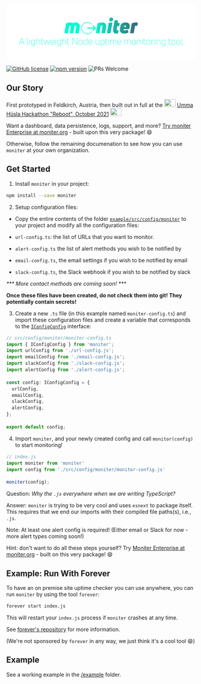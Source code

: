 ![The moniter logo.](https://github.com/MoniterOrg/moniter/blob/master/logo.png)

[![GitHub license](https://img.shields.io/badge/license-MIT-blue.svg)](https://github.com/MoniterOrg/moniter/blob/master/LICENSE) [![npm version](https://img.shields.io/npm/v/moniter.svg?style=flat)](https://www.npmjs.com/package/moniter) ![PRs Welcome](https://img.shields.io/badge/PRs-welcome-brightgreen.svg) 

## Our Story

First prototyped in Feldkirch, Austria, then built out in full at the <img src="https://digitaleinitiativen.at/wp-content/uploads/2019/11/cropped-di-logo-2-300x206.png" height="21px" width="30px"/> [Umma Hüsla Hackathon "Reboot", October 2021](https://digitaleinitiativen.at/umma-huesla-hackaton/) <img src="https://digitaleinitiativen.at/wp-content/uploads/2019/11/cropped-di-logo-2-300x206.png" height="21px" width="30px"/>

Want a dashboard, data persistence, logs, support, and more? [Try moniter Enterprise at moniter.org](https://moniter.org) - built upon this very package! 😄

Otherwise, follow the remaining documenation to see how you can use `moniter` at your own organization.

## Get Started

1. Install `moniter` in your project:

```bash
npm install --save moniter
```

2. Setup configuration files:

- Copy the entire contents of the folder [`example/src/config/moniter`](https://github.com/MoniterOrg/moniter/tree/master/example/src/config/moniter) to your project and modify all the configuration files:

- `url-config.ts`: the list of URLs that you want to monitor. 
- `alert-config.ts` the list of alert methods you wish to be notified by
- `email-config.ts`, the email settings if you wish to be notified by email
- `slack-config.ts`, the Slack webhook if you wish to be notified by slack

_\*\*\* More contact methods are coming soon! \*\*\*_

**Once these files have been created, do not check them into git! They potentially contain secrets!**

3. Create a new `.ts` file (in this example named `moniter-config.ts`) and import these configuration files and create a variable that corresponds to the [`IConfigConfig`](https://github.com/MoniterOrg/moniter/tree/master/src/interfaces/IConfigConfig.ts) interface: 

```ts
// src/config/moniter/moniter-config.ts
import { IConfigConfig } from 'moniter';
import urlConfig from './url-config.js';
import emailConfig from './email-config.js';
import slackConfig from './slack-config.js';
import alertConfig from './alert-config.js';

const config: IConfigConfig = {
  urlConfig,
  emailConfig,
  slackConfig,
  alertConfig,
};

export default config;
```

4. Import `moniter`, and your newly created config and call `monitor(config)` to start monitoring!

```js
// index.js
import moniter from 'moniter'
import config from './src/config/moniter/monitor-config.js'

moniter(config);
```

Question: _Why the `.js` everywhere when we are writing TypeScript?_ 

Answer: `moniter` is trying to be very cool and uses `esnext` to package itself. This requires that we end our imports with their compiled file paths(s), i.e., `.js`.

Note: At least one alert config is required! (Either email or Slack for now - more alert types coming soon!)

Hint: don't want to do all these steps yourself? Try [Moniter Enterprise at moniter.org](https://moniter.org) - built on this very package! 😄

## Example: Run With Forever

To have an on premise site uptime checker you can use anywhere, you can run `moniter` by using the tool `forever`:

```bash
forever start index.js
```

This will restart your `index.js` process if `moniter` crashes at any time.

See [forever's repository](https://github.com/foreversd/forever) for more information. 

(We're not sponsored by `forever` in any way, we just think it's a cool tool 😄)

## Example

See a working example in the [/example](/example) folder.



